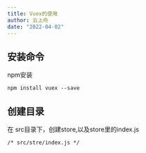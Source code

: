 ```yaml
---
title: Vuex的使用
author: 云上舟
date: "2022-04-02"
---
```


## 安装命令

  npm安装

```shell
npm install vuex --save
```



## 创建目录

在 src目录下，创建store,以及store里的index.js

```
/* src/stre/index.js */

```

